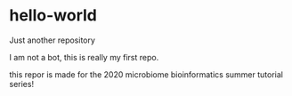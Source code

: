 # hello-world
Just another repository

I am not a bot, this is really my first repo.

this repor is made for the 2020 microbiome bioinformatics summer tutorial series!
